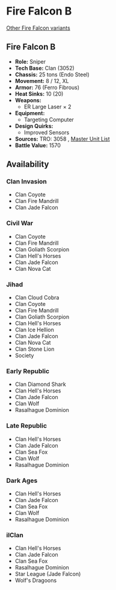 # Fire Falcon B 

[Other Fire Falcon variants](../fire_falcon.md) 

## Fire Falcon B 

- **Role:** Sniper 
- **Tech Base:** Clan (3052) 
- **Chassis:** 25 tons (Endo Steel) 
- **Movement:** 8 / 12, XL 
- **Armor:** 76 (Ferro Fibrous) 
- **Heat Sinks:** 10 (20) 
- **Weapons:** 
  - ER Large Laser × 2 
- **Equipment:** 
  - Targeting Computer 
- **Design Quirks:** 
  - Improved Sensors 
- **Sources:** TRO: 3058 , [Master Unit List](http://masterunitlist.info/Unit/Details/1064) 
- **Battle Value:** 1570 

## Availability 

### Clan Invasion 

- Clan Coyote 
- Clan Fire Mandrill 
- Clan Jade Falcon 

### Civil War 

- Clan Coyote 
- Clan Fire Mandrill 
- Clan Goliath Scorpion 
- Clan Hell's Horses 
- Clan Jade Falcon 
- Clan Nova Cat 

### Jihad 

- Clan Cloud Cobra 
- Clan Coyote 
- Clan Fire Mandrill 
- Clan Goliath Scorpion 
- Clan Hell's Horses 
- Clan Ice Hellion 
- Clan Jade Falcon 
- Clan Nova Cat 
- Clan Stone Lion 
- Society 

### Early Republic 

- Clan Diamond Shark 
- Clan Hell's Horses 
- Clan Jade Falcon 
- Clan Wolf 
- Rasalhague Dominion 

### Late Republic 

- Clan Hell's Horses 
- Clan Jade Falcon 
- Clan Sea Fox 
- Clan Wolf 
- Rasalhague Dominion 

### Dark Ages 

- Clan Hell's Horses 
- Clan Jade Falcon 
- Clan Sea Fox 
- Clan Wolf 
- Rasalhague Dominion 

### ilClan 

- Clan Hell's Horses 
- Clan Jade Falcon 
- Clan Sea Fox 
- Rasalhague Dominion 
- Star League (Jade Falcon) 
- Wolf's Dragoons 

